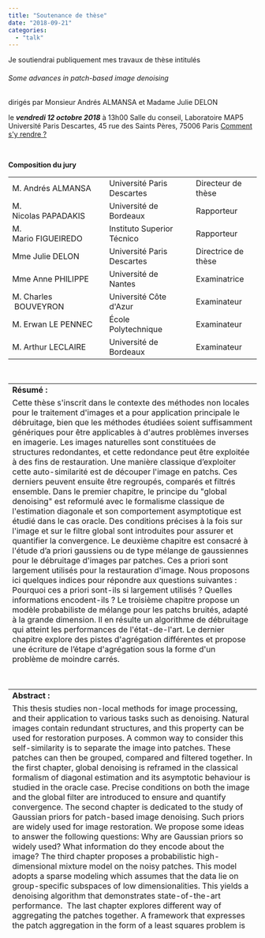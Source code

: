 ```yaml
---
title: "Soutenance de thèse"
date: "2018-09-21"
categories: 
  - "talk"
---
```


Je soutiendrai publiquement mes travaux de thèse intitulés

###### Some advances in patch-based image denoising

dirigés par Monsieur Andrés ALMANSA et Madame Julie DELON

le **_vendredi 12 octobre 2018_** à 13h00 Salle du conseil, Laboratoire MAP5 Université Paris Descartes, 45 rue des Saints Pères, 75006 Paris [Comment s'y rendre ?](https://houdard.wp.imt.fr/comment-venir/)

 

**Composition du jury**

<table border="0" width="100%"><tbody><tr><td>M. Andrés&nbsp;ALMANSA</td><td></td><td>Université Paris Descartes</td><td></td><td>Directeur de thèse</td></tr><tr><td>M. Nicolas&nbsp;PAPADAKIS</td><td></td><td>Université de Bordeaux</td><td></td><td>Rapporteur</td></tr><tr><td>M. Mario&nbsp;FIGUEIREDO</td><td></td><td>Instituto Superior Técnico</td><td></td><td>Rapporteur</td></tr><tr><td>Mme Julie&nbsp;DELON</td><td></td><td>Université Paris Descartes</td><td></td><td>Directrice de thèse</td></tr><tr><td>Mme Anne&nbsp;PHILIPPE</td><td></td><td>Université de Nantes</td><td></td><td>Examinatrice</td></tr><tr><td>M. Charles &nbsp;BOUVEYRON</td><td></td><td>Université Côte d'Azur</td><td></td><td>Examinateur</td></tr><tr><td>M. Erwan&nbsp;LE PENNEC</td><td></td><td>École Polytechnique</td><td></td><td>Examinateur</td></tr><tr><td>M. Arthur&nbsp;LECLAIRE</td><td></td><td>Université de Bordeaux</td><td></td><td>Examinateur</td></tr></tbody></table>

 

<table style="height: 571px" border="0" width="602"><tbody><tr><td><b>Résumé&nbsp;:</b></td></tr><tr><td><div>Cette thèse s'inscrit dans le contexte des méthodes non locales pour le traitement d'images et a pour application principale le débruitage, bien que les méthodes étudiées soient suffisamment génériques pour être applicables à d'autres problèmes inverses en imagerie. Les images naturelles sont constituées de structures redondantes, et cette redondance peut être exploitée à des fins de restauration. Une manière classique d’exploiter cette auto-similarité est de découper l'image en patchs. Ces derniers peuvent ensuite être regroupés, comparés et filtrés ensemble. Dans le premier chapitre, le principe du "global denoising" est reformulé avec le formalisme classique de l'estimation diagonale et son comportement asymptotique est étudié dans le cas oracle. Des conditions précises à la fois sur l'image et sur le filtre global sont introduites pour assurer et quantifier la convergence. Le deuxième chapitre est consacré à l'étude d’a priori gaussiens ou de type mélange de gaussiennes pour le débruitage d'images par patches. Ces a priori sont largement utilisés pour la restauration d'image. Nous proposons ici quelques indices pour répondre aux questions suivantes : Pourquoi ces a priori sont-ils si largement utilisés ? Quelles informations encodent-ils ? Le troisième chapitre propose un modèle probabiliste de mélange pour les patchs bruités, adapté à la grande dimension. Il en résulte un algorithme de débruitage qui atteint les performances de l'état-de-l'art. Le dernier chapitre explore des pistes d'agrégation différentes et propose une écriture de l’étape d'agrégation sous la forme d'un problème de moindre carrés.</div></td></tr></tbody></table>

 

<table style="height: 488px" border="0" width="601"><tbody><tr><td><b>Abstract :</b></td></tr><tr><td><div><div></div>This thesis studies non-local methods for image processing, and their application to various tasks such as denoising. Natural images contain redundant structures, and this property can be used for restoration purposes. A common way to consider this self-similarity is to separate the image into patches. These patches can then be grouped, compared and filtered together. In the first chapter, global denoising is reframed in the classical formalism of diagonal estimation and its asymptotic behaviour is studied in the oracle case. Precise conditions on both the image and the global filter are introduced to ensure and quantify convergence. The second chapter is dedicated to the study of Gaussian priors for patch-based image denoising. Such priors are widely used for image restoration. We propose some ideas to answer the following questions: Why are Gaussian priors so widely used? What information do they encode about the image? The third chapter proposes a probabilistic high-dimensional mixture model on the noisy patches. This model adopts a sparse modeling which assumes that the data lie on group-specific subspaces of low dimensionalities. This yields a denoising algorithm that demonstrates state-of-the-art performance.&nbsp; The last chapter explores different way of aggregating the patches together. A framework that expresses the patch aggregation in the form of a least squares problem is proposed.<div></div></div></td></tr></tbody></table>
